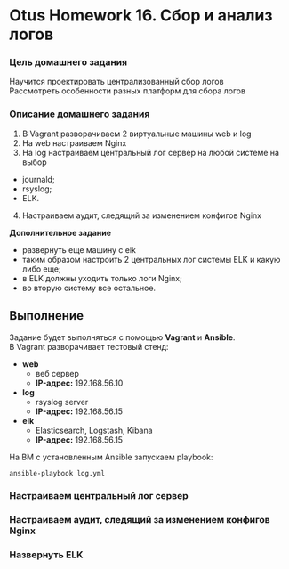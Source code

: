# Otus Homework 16. Сбор и анализ логов
### Цель домашнего задания
Научится проектировать централизованный сбор логов  
Рассмотреть особенности разных платформ для сбора логов
### Описание домашнего задания
1. В Vagrant разворачиваем 2 виртуальные машины web и log
2. На web настраиваем Nginx
3. На log настраиваем центральный лог сервер на любой системе на выбор
-	journald;
-	rsyslog;
-	ELK.
4. Настраиваем аудит, следящий за изменением конфигов Nginx 

**Дополнительное задание**
-	развернуть еще машину с elk
-	таким образом настроить 2 центральных лог системы ELK и какую либо еще;
- в ELK должны уходить только логи Nginx;
-	во вторую систему все остальное.

## Выполнение
Задание будет выполняться с помощью **Vagrant** и **Ansible**.  
В Vagrant разворачивает тестовый стенд:
* **web**
  - веб сервер  
  - **IP-адрес:** 192.168.56.10
* **log**
  - rsyslog server  
  - **IP-адрес:** 192.168.56.15
* **elk**
  - Elasticsearch, Logstash, Kibana  
  - **IP-адрес:** 192.168.56.15
 
На ВМ с установленным Ansible запускаем playbook:
```bash
ansible-playbook log.yml
```

### Настраиваем центральный лог сервер

### Настраиваем аудит, следящий за изменением конфигов Nginx

### Hазвернуть ELK
